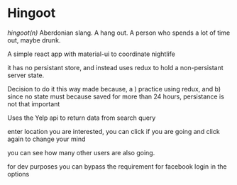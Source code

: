 Hingoot
=======


*hingoot(n)* Aberdonian slang. A hang out. A person who spends a lot of time out, maybe drunk.

A simple react app with material-ui to coordinate nightlife

it has no persistant store, and instead uses redux to hold a non-persistant server state.

Decision to do it this way made because, a ) practice using redux, and b) since no state must because
saved for more than 24 hours, persistance is not that important

Uses the Yelp api to return data from search query

enter location you are interested, you can click if you are going and click again to change your mind

you can see how many other users are also going.

for dev purposes you can bypass the requirement for facebook login in the options